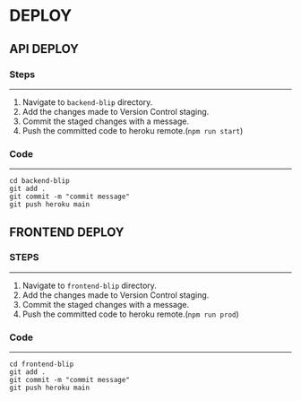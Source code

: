 # DEPLOY

## API DEPLOY

### Steps

---

1. Navigate to `backend-blip` directory.
2. Add the changes made to Version Control staging.
3. Commit the staged changes with a message.
4. Push the committed code to heroku remote.(`npm run start`)

### Code

---

```
cd backend-blip
git add .
git commit -m "commit message"
git push heroku main
```

## FRONTEND DEPLOY

### STEPS

---

1. Navigate to `frontend-blip` directory.
2. Add the changes made to Version Control staging.
3. Commit the staged changes with a message.
4. Push the committed code to heroku remote.(`npm run prod`)

### Code

---

```
cd frontend-blip
git add .
git commit -m "commit message"
git push heroku main
```
